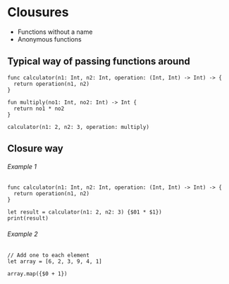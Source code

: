 
# Clousures
- Functions without a name
- Anonymous functions 

## Typical way of passing functions around

```
func calculator(n1: Int, n2: Int, operation: (Int, Int) -> Int) -> {
  return operation(n1, n2)
}

fun multiply(no1: Int, no2: Int) -> Int {
  return no1 * no2
}

calculator(n1: 2, n2: 3, operation: multiply)
```

## Closure way

###### Example 1

```
func calculator(n1: Int, n2: Int, operation: (Int, Int) -> Int) -> {
  return operation(n1, n2)
}

let result = calculator(n1: 2, n2: 3) {$01 * $1})
print(result)
```

###### Example 2

```
// Add one to each element 
let array = [6, 2, 3, 9, 4, 1]

array.map({$0 + 1})
```
